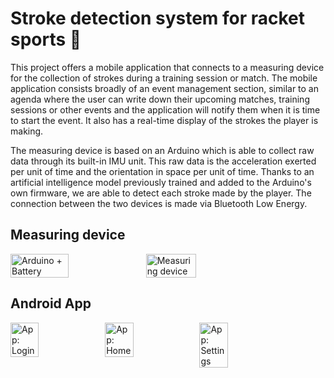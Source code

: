 # Stroke detection system for racket sports 🏸

This project offers a mobile application that connects to a measuring device for the collection of strokes during a training session or match. The mobile application consists broadly of an event management section, similar to an agenda where the user can write down their upcoming matches, training sessions or other events and the application will notify them when it is time to start the event. It also has a real-time display of the strokes the player is making.

The measuring device is based on an Arduino which is able to collect raw data through its built-in IMU unit. This raw data is the acceleration exerted per unit of time and the orientation in space per unit of time. Thanks to an artificial intelligence model previously trained and added to the Arduino's own firmware, we are able to detect each stroke made by the player. The connection between the two devices is made via Bluetooth Low Energy.

## Measuring device

<div style="display: flex; flex-wrap: wrap;">
  <img src="https://github.com/marioruub/Stroke-detection-system-for-racket-sports/blob/main/img/Arduino.jpg" alt="Arduino + Battery" width="43%" height="43%">
  <img src="https://github.com/marioruub/Stroke-detection-system-for-racket-sports/blob/main/img/Device.jpg" alt="Measuring device" width="40%" height="40%">
</div>

## Android App

<div style="display: flex; flex-wrap: wrap;">
  <img src="https://github.com/marioruub/Stroke-detection-system-for-racket-sports/blob/main/img/login.jpg" alt="App: Login" width="30%" height="30%">
  <img src="https://github.com/marioruub/Stroke-detection-system-for-racket-sports/blob/main/img/home.jpg" alt="App: Home" width="30%" height="30%">
  <img src="https://github.com/marioruub/Stroke-detection-system-for-racket-sports/blob/main/img/settings.jpg" alt="App: Settings" width="30%" height="30%">
</div>
